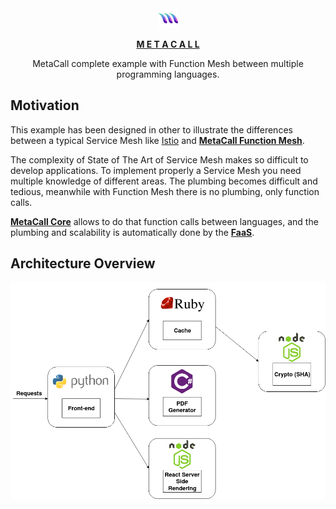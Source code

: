 <div align="center">
    <a href="https://metacall.io" target="_blank"><img src="https://raw.githubusercontent.com/metacall/core/master/deploy/images/logo.png" alt="M E T A C A L L" style="max-width:100%;" width="32" height="32">
    <p><b>M E T A C A L L</b></p></a>
    <p>MetaCall complete example with Function Mesh between multiple programming languages.</p>
</div>

## Motivation

This example has been designed in other to illustrate the differences between a typical Service Mesh like [Istio](https://istio.io/docs/examples/bookinfo/) and **[MetaCall Function Mesh](https://medium.com/@metacall/function-mesh-architecture-c0304ba4bad0)**.

The complexity of State of The Art of Service Mesh makes so difficult to develop applications. To implement properly a Service Mesh you need multiple knowledge of different areas. The plumbing becomes difficult and tedious, meanwhile with Function Mesh there is no plumbing, only function calls.

**[MetaCall Core](https://github.com/metacall/core)** allows to do that function calls between languages, and the plumbing and scalability is automatically done by the **[FaaS](https://metacall.io)**.

## Architecture Overview

![MetaCall Function Mesh Overview](/overview.png)
